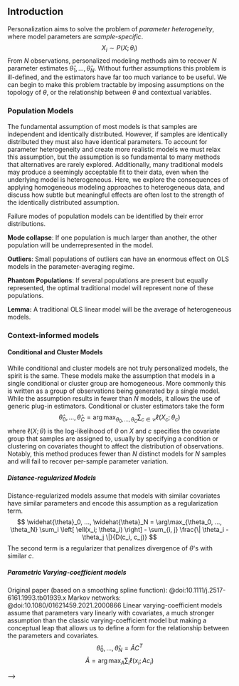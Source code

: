 ## Introduction
Personalization aims to solve the problem of _parameter heterogeneity_, where model parameters are _sample-specific_. 
$$X_i \sim P(X; \theta_i)$$
From $N$ observations, personalized modeling methods aim to recover $N$ parameter estimates $\widehat{\theta}_1, ..., \widehat{\theta}_N$.
Without further assumptions this problem is ill-defined, and the estimators have far too much variance to be useful. 
We can begin to make this problem tractable by imposing assumptions on the topology of $\theta$, or the relationship between $\theta$ and contextual variables.

### Population Models
The fundamental assumption of most models is that samples are independent and identically distributed.
However, if samples are identically distributed they must also have identical parameters.
To account for parameter heterogeneity and create more realistic models we must relax this assumption, but the assumption is so fundamental to many methods that alternatives are rarely explored.
Additionally, many traditional models may produce a seemingly acceptable fit to their data, even when the underlying model is heterogeneous.
Here, we explore the consequences of applying homogeneous modeling approaches to heterogeneous data, and discuss how subtle but meaningful effects are often lost to the strength of the identically distributed assumption.

Failure modes of population models can be identified by their error distributions.

__Mode collapse__:
If one population is much larger than another, the other population will be underrepresented in the model.

__Outliers__:
Small populations of outliers can have an enormous effect on OLS models in the parameter-averaging regime.

__Phantom Populations__:
If several populations are present but equally represented, the optimal traditional model will represent none of these populations.

__Lemma:__ A traditional OLS linear model will be the average of heterogeneous models. 

### Context-informed models

#### Conditional and Cluster Models
While conditional and cluster models are not truly personalized models, the spirit is the same.
These models make the assumption that models in a single conditional or cluster group are homogeneous. 
More commonly this is written as a group of observations being generated by a single model.
While the assumption results in fewer than $N$ models, it allows the use of generic plug-in estimators.
Conditional or cluster estimators take the form 
$$ \widehat{\theta}_0, ..., \widehat{\theta}_C = \arg\max_{\theta_0, ..., \theta_C} \sum_{c \in \mathcal{C}} \ell(X_c; \theta_c) $$
where $\ell(X; \theta)$ is the log-likelihood of $\theta$ on $X$ and $c$ specifies the covariate group that samples are assigned to, usually by specifying a condition or clustering on covariates thought to affect the distribution of observations. 
Notably, this method produces fewer than $N$ distinct models for $N$ samples and will fail to recover per-sample parameter variation.


##### Distance-regularized Models
Distance-regularized models assume that models with similar covariates have similar parameters and encode this assumption as a regularization term.
$$ \widehat{\theta}_0, ..., \widehat{\theta}_N = \arg\max_{\theta_0, ..., \theta_N} \sum_i \left[ \ell(x_i; \theta_i) \right] - \sum_{i, j} \frac{\| \theta_i - \theta_j \|}{D(c_i, c_j)} $$
The second term is a regularizer that penalizes divergence of $\theta$'s with similar $c$.


##### Parametric Varying-coefficient models
Original paper (based on a smoothing spline function): @doi:10.1111/j.2517-6161.1993.tb01939.x
Markov networks: @doi:10.1080/01621459.2021.2000866
Linear varying-coefficient models assume that parameters vary linearly with covariates, a much stronger assumption than the classic varying-coefficient model but making a conceptual leap that allows us to define a form for the relationship between the parameters and covariates. 
$$\widehat{\theta}_0, ..., \widehat{\theta}_N = \widehat{A} C^T$$
$$ \widehat{A} = \arg\max_A \sum_i \ell(x_i; A c_i) $$


<!-- \subsection{Semi-parametric varying-coefficient Models
Original paper: \cite{fan_statistical_1999}
Ising Markov networks: \cite{kolar_estimating_2010}
2-step estimation: \cite{sosa_time-varying_2022}
Applications: RBF kernel estimation has desirable properties \cite{sosa_time-varying_2022}

Classic varying-coefficient models assume that models with similar covariates have similar parameters, or -- more formally -- that changes in parameters are smooth over the covariate space.
This assumption is encoded as a sample weighting, often using a kernel, where the relevance of a sample to a model is equivalent to its kernel similarity over the covariate space.
$$\widehat{\theta}_0, ..., \widehat{\theta}_N = \arg\max_{\theta_0, ..., \theta_N} \sum_{i, j} \frac{K(c_i, c_j)}{\sum_{k} K(c_i, c_k)} \ell(x_j; \theta_i)$$
This estimator is the simplest to recover $N$ unique parameter estimates. 
However, the assumption here is contradictory to the partition model estimator. 
When the relationship between covariates and parameters is discontinuous or abrupt, this estimator will fail.

surveys for varying-coefficient models~\cite{park_varying_2015, fan_statistical_1999}.


\subsection{Contextualized Models}
Original paper: \cite{al-shedivat_contextual_2020}
DAGs: \cite{lengerich_notmad_2021}
Applications: Lung cancer subtyping \cite{lengerich_discriminative_2020}

Contextualized models make the assumption that parameters are some function of context, but make no assumption on the form of that function. 
In this regime, we seek to estimate the function often using a deep learner (if we have some differentiable proxy for probability):
$$ \widehat{f} = \arg \max_{f \in \mathcal{F}} \sum_i \ell(x_i; f(c_i)) $$

\cite{lengerich_notmad_2021, al-shedivat_contextual_2020, lengerich_discriminative_2020}


\section{Latent-structure Models}

\subsection{Partition Models}
\cite{kolar_estimating_2010}
\ce{Currently written for 1D covariates. How do we extend this to multidimensional covariates?}
Partition models also assume that parameters can be partitioned into homogeneous groups over the covariate space, but make no assumption about where these partitions occur.
This allows the use of information from different groups in estimating a model for a each covariate. 
Partition model estimators are most often utilized to infer abrupt model changes over time and take the form
$$ \widehat{\theta}_0, ..., \widehat{\theta}_N = \arg\max_{\theta_0, ..., \theta_N} \sum_i \ell(x_i; \theta_i) + \sum_{i = 2}^N \text{TV}(\theta_i, \theta_{i-1})$$
Where the regularizaiton term might take the form 
$$\text{TV}(\theta_i, \theta_{i - 1}) = |\theta_i - \theta_{i-1}|$$ 
This still fails to recover a unique parameter estimate for each sample, but gets closer to the spirit of personalized modeling by putting the model likelihood and partition regularizer in competition to find the optimal partitions. 


\section{Fine-tuned Models}
\subsection{2-step estimation}
Original paper ???
Review: \cite{suriyakumar_when_2022}
Noted in foundational literature for linear varying coefficient models \cite{fan_statistical_1999}

Estimate a population model, freeze these parameters, and then include a smaller set of personalized parameters to estimate on a smaller subpopulation.
$$ \widehat{\gamma} = \arg\max_{\gamma} = \ell(\gamma; X) $$
$$ \widehat{\theta_c} = \arg\max_{\theta_c} = \ell(\theta_c; \widehat{\gamma}, X_c) $$



\section{Context-informed and Latent-structure models}
Original paper: \cite{lengerich_learning_2019}
\ce{Key idea: negative information sharing. Different models should be pushed apart.}
$$ \widehat{\theta}_0, ..., \widehat{\theta}_N = \arg\max_{\theta_0, ..., \theta_N, D} \sum_{i=0}^N \prod_{j=0 s.t. D(c_i, c_j) < d}^N P(x_j; \theta_i) P(\theta_i ; \theta_j) $$


\section{Miscellaneous personalized models}
Models that don't fit into the master equations listed above.

\begin{itemize}
    \item \url{http://www.cs.cmu.edu/~epxing/papers/2019/Aragam-aas19.pdf}
    \item \url{http://www.cs.cmu.edu/~epxing/papers/Old_papers/xing_nips02_metric.pdf}
    \item \url{https://arxiv.org/pdf/0812.5087.pdf}
    \item \url{http://www.cs.cmu.edu/~epxing/papers/2012/Kim_Xing_AOAS12.pdf}
\end{itemize}
For clustering problems, \cite{xing_distance_2002} propose to learn a personalized distance metric from example pairs provided by the user.
This metric is parametrized by a positive semi-definite matrix $\mathbf{A}$, which can be estimated with either Newton's method or gradient descents.
The distinguishing feature of this approach is that the learned metric is effective over the entire input domain, whereas its predecessors rely on specific locations of the train samples.

\cite{kolar_estimating_2010} consider estimating a time-varying network, wherein the joint distribution of the network shifts over time and only limited samples are available at each timestamp.
Under assumptions that the parameter changes are smooth and infrequent, \cite{kolar_estimating_2010} formulate the estimating problem as logistic regression with $\ell_{1}$ constraint which can be efficient solved due to its convexity nature.
The proposed approach is capable of handling both single and multiple observations at each timestamp, and the information across timestamps can be taken into account.

In the context expression quantitative trait locus analysis, \cite{kim_tree-guided_2012} consider a sparse multi-response regression function.
In contrast to prior work, the hierarchical tree model leverages more prior knowledge of the data (e.g.\ relations among genes). 
Thanks to this, the proposed tree lasso is capable of modeling the clustering of genes at multiple levels of granularity with internal nodes and the individual genes with leaf nodes.
In prior work, one problem is inconsistent estimates which can result from their ad hoc weighting schemes.
To resolve this issue, \cite{kim_tree-guided_2012} introduce a systematic weight scheme that imposes a balanced penalization to all regression coefficients.
\cite{kim_tree-guided_2012} show that smoothing proximal gradient method can be an efficient solver for the tree lasso model. --> -->